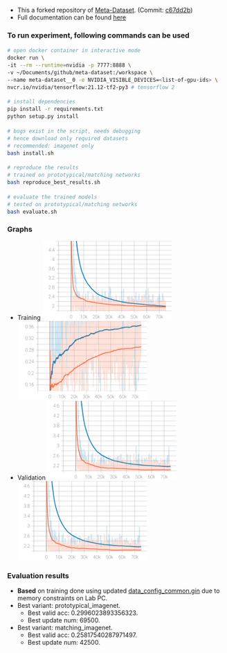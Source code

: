 - This a forked repository of [Meta-Dataset](https://github.com/google-research/meta-dataset/). (Commit: [c67dd2b](https://github.com/google-research/meta-dataset/commit/c67dd2bb66fb2a4ce7e4e9906878e13d9b851eb5))
- Full documentation can be found [here](README-original.md)

### To run experiment, following commands can be used
```bash
# open docker container in interactive mode
docker run \
-it --rm --runtime=nvidia -p 7777:8888 \
-v ~/Documents/github/meta-dataset:/workspace \
--name meta-dataset__0 -e NVIDIA_VISIBLE_DEVICES=<list-of-gpu-ids> \
nvcr.io/nvidia/tensorflow:21.12-tf2-py3 # tensorflow 2

# install dependencies
pip install -r requirements.txt
python setup.py install

# bugs exist in the script, needs debugging
# hence download only required datasets
# recommended: imagenet only
bash install.sh

# reproduce the results
# trained on prototypical/matching networks
bash reproduce_best_results.sh

# evaluate the trained models
# tested on prototypical/matching networks
bash evaluate.sh
```

### Graphs
- Training
  <img src="./img/train_1_loss.svg" alt="Train-Loss" width="300"/><img src="./img/train_1_acc.svg" alt="Train-Accuracy" width="300"/>
- Validation
<img src="./img/valid_1_loss.svg" alt="Valid-Loss" width="300"/><img src="./img/valid_1_loss.svg" alt="Valid-Accuracy" width="300"/>

### Evaluation results
- **Based** on training done using updated [data_config_common.gin](./meta-dataset/learn/gin/setups/data_config_common.gin) due to memory constraints on Lab PC. 
- Best variant: prototypical_imagenet. 
  - Best valid acc: 0.2996023893356323. 
  - Best update num: 69500.
- Best variant: matching_imagenet. 
  - Best valid acc: 0.25817540287971497. 
  - Best update num: 42500. 
